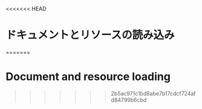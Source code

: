 
<<<<<<< HEAD
# ドキュメントとリソースの読み込み
=======
# Document and resource loading
>>>>>>> 2b5ac971c1bd8abe7b17cdcf724afd84799b6cbd
